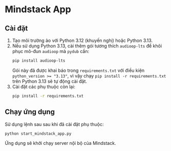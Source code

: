 # Mindstack App

## Cài đặt
1. Tạo môi trường ảo với Python 3.12 (khuyến nghị) hoặc Python 3.13.
2. Nếu sử dụng Python 3.13, cài thêm gói tương thích `audioop-lts` để khôi phục mô-đun `audioop` mà `pydub` cần:
   ```bash
   pip install audioop-lts
   ```
   Gói này đã được khai báo trong `requirements.txt` với điều kiện `python_version >= "3.13"`, vì vậy chạy `pip install -r requirements.txt` trên Python 3.13 sẽ tự động cài đặt.
3. Cài đặt các phụ thuộc còn lại:
   ```bash
   pip install -r requirements.txt
   ```

## Chạy ứng dụng
Sử dụng lệnh sau sau khi đã cài đặt phụ thuộc:
```bash
python start_mindstack_app.py
```
Ứng dụng sẽ khởi chạy server nội bộ của Mindstack.
